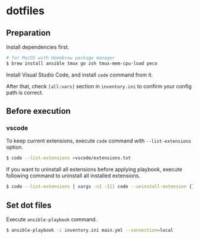 # dotfiles

## Preparation

Install dependencies first.

```sh
# for MacOS with Homebrew package manager
$ brew install ansible tmux go zsh tmux-mem-cpu-load peco
```

Install Visual Studio Code, and install `code` command from it.

After that, check `[all:vars]` section in `inventory.ini` to confirm your config path is correct. 

## Before execution

### vscode

To keep current extensions, execute `code` command with `--list-extensions` option.

```sh
$ code --list-extensions >vscode/extensions.txt
```

If you want to uninstall all extensions before applying playbook, execute following command to uninstall all installed extensions.

```sh
$ code --list-extensions | xargs -n1 -I{} code --uninstall-extension {}
```

## Set dot files

Execute `ansible-playbook` command.

```sh
$ ansible-playbook -i inventory.ini main.yml --connection=local
```

